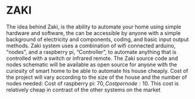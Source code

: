 # ZAKI
The idea behind Zaki, is the ability to automate your home using simple hardware and software, the can be accessible by anyone with a simple background of electricity and components, coding, and basic input output methods. Zaki system uses a combination of wifi connected arduino, “nodes”, and a raspberry pi, “Controller”, to automate anything that is controlled with a switch or infrared remote. The Zaki source code and nodes schematic will be available as open source for anyone with the curiosity of smart home to be able to automate his house cheaply. Cost of the project will vary according to the size of the house and the number of nodes needed: Cost of raspberry pi: 70$, Cost per node: 10$. This cost is relatively cheap in contrast of the other systems on the market
